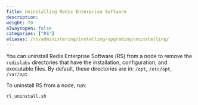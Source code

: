 ```yaml
---
Title: Uninstalling Redis Enterprise Software
description:
weight: 70
alwaysopen: false
categories: ["RS"]
aliases: /rs/administering/installing-upgrading/uninstalling/
---
```

You can uninstall Redis Enterprise Software (RS) from a node to remove the `redislabs` directories
that have the installation, configuration, and executable files.
By default, these directories are in: `/opt`, `/etc/opt`, `/var/opt`

To uninstall RS from a node, run:

```src
rl_uninstall.sh
```
